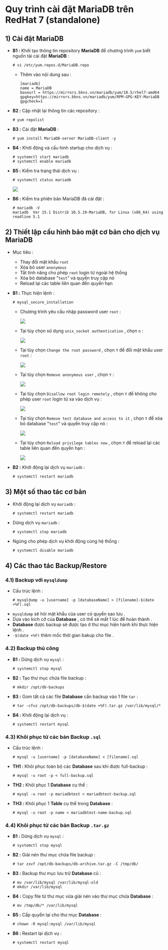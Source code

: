 # Quy trình cài đặt MariaDB trên RedHat 7 (standalone)
## **1) Cài đặt MariaDB**
- **B1 :** Khởi tạo thông tin repository **MariaDB** để chương trình `yum` biết nguồn tải cài đặt **MariaDB** :
    ```
    # vi /etc/yum.repos.d/MariaDB.repo
    ```
    - Thêm vào nội dung sau :
        ```
        [mariadb]
        name = MariaDB
        baseurl = https://mirrors.bkns.vn/mariadb/yum/10.5/rhel7-amd64
        gpgkey=https://mirrors.bkns.vn/mariadb/yum/RPM-GPG-KEY-MariaDB
        gpgcheck=1
        ```
- **B2 :** Cập nhật lại thông tin các repository :
    ```
    # yum repolist
    ```
- **B3 :** Cài đặt **MariaDB** :
    ```
    # yum install MariaDB-server MariaDB-client -y
    ```
- **B4 :** Khởi động và cấu hình startup cho dịch vụ :
    ```
    # systemctl start mariadb
    # systemctl enable mariadb
    ```
- **B5 :** Kiểm tra trạng thái dịch vụ :
    ```
    # systemctl status mariadb
    ```
    <img src=https://i.imgur.com/lTEQdc7.png>

- **B6 :** Kiểm tra phiên bản MariaDB đã cài đặt :
    ```
    # mariadb -V
    mariadb  Ver 15.1 Distrib 10.5.10-MariaDB, for Linux (x86_64) using readline 5.1
    ```
## **2) Thiết lập cấu hình bảo mật cơ bản cho dịch vụ MariaDB**
- Mục tiêu :
    - Thay đổi mật khẩu `root`
    - Xóa bỏ user `anonymous`
    - Tắt tính năng cho phép `root` login từ ngoài hệ thống
    - Xóa bỏ database "`test`" và quyền truy cập nó
    - Reload lại các table liên quan đến quyền hạn
- **B1 :** Thực hiện lệnh :
    ```
    # mysql_secure_installation
    ```
    - Chương trình yêu cầu nhập password user `root` :

        <img src=https://i.imgur.com/V3CqCpE.png>

    - Tại tùy chọn sử dụng `unix_socket authentication` , chọn `n` :

        <img src=https://i.imgur.com/Gg8l7bM.png>

    - Tại tùy chọn `Change the root password` , chọn `Y` để đổi mật khẩu user `root` :

        <img src=https://i.imgur.com/2hUBrZQ.png>

    - Tại tùy chọn `Remove anonymous user` , chọn `Y` :

        <img src=https://i.imgur.com/Gby1z45.png>

    - Tại tùy chọn `Disallow root login remotely` , chọn `Y` để không cho phép user `root` login từ xa vào dịch vụ :

        <img src=https://i.imgur.com/LdNfrUH.png>

    - Tại tùy chọn `Remove test database and access to it` , chọn `Y` để xóa bỏ database "`test`" và quyền truy cập nó :

        <img src=https://i.imgur.com/1xUxVgN.png>

    - Tại tùy chọn `Reload privilege tables now` , chọn `Y` để reload lại các table liên quan đến quyền hạn :

        <img src=https://i.imgur.com/dz9Cb0f.png>

- **B2 :** Khởi động lại dịch vụ `mariadb` :
    ```
    # systemctl restart mariadb
    ```
## **3) Một số thao tác cơ bản**
- Khởi động lại dịch vụ `mariadb` :
    ```
    # systemctl restart mariadb
    ```
- Dừng dịch vụ `mariadb` :
    ```
    # systemctl stop mariadb
    ```
- Ngừng cho phép dịch vụ khởi động cùng hệ thống :
    ```
    # systemctl disable mariadb
    ```
<!-- - Gỡ cài đặt MongoDB :
    ```
    # sudo yum erase $(rpm -qa | grep mongodb-enterprise)
    ```
    - Xóa các thư mục database và log :
        ```
        # sudo rm -r /var/log/mongodb
        # sudo rm -r /var/lib/mongo
        ``` -->
## **4) Các thao tác Backup/Restore**
### **4.1) Backup với `mysqldump`**
- Cấu trúc lệnh :
    ```
    # mysqldump -u [username] -p [databaseName] > [filename]-$(date +%F).sql
    ```
- `mysqldump` sẽ hỏi mật khẩu của user có quyền sao lưu .
- Dựa vào kích cỡ của **Database** , có thể sẽ mất 1 lúc để hoàn thành .
- **Database** được backup sẽ được tạo ở thư mục hiện hành khi thực hiện lệnh .
- `-$(date +%F)` thêm mốc thời gian bakup cho file .
### **4.2) Backup thủ công**
- **B1 :** Dừng dịch vụ `mysql` :
    ```
    # systemctl stop mysql
    ```
- **B2 :** Tạo thư mục chứa file backup :
    ```
    # mkdir /opt/db-backups
    ```
- **B3 :** Gom tất cả các file **Database** cần backup vào 1 file `tar` :
    ```
    # tar -cfvz /opt/db-backups/db-$(date +%F).tar.gz /var/lib/mysql/*
    ```
- **B4 :** Khởi động lại dịch vụ :
    ```
    # systemctl restart mysql
    ```
### **4.3) Khôi phục từ các bản Backup `.sql`**
- Cấu trúc lệnh :
    ```
    # mysql -u [username] -p [databaseName] < [filename].sql
    ```
- **TH1 :** Khôi phục toàn bộ các **Database** sau khi được full-backup :
    ```
    # mysql -u root -p < full-backup.sql
    ```
- **TH2 :** Khôi phục 1 **Database** cụ thể :
    ```
    # mysql -u root -p mariadbtest < mariadbtest-backup.sql
    ```
- **TH3 :** Khôi phục 1 **Table** cụ thể trong **Database** :
    ```
    # mysql -u root -p name < mariadbtest-name-backup.sql
    ```
### **4.4) Khôi phục từ các bản Backup `.tar.gz`**
- **B1 :** Dừng dịch vụ `mysql` :
    ```
    # systemctl stop mysql
    ```
- **B2 :** Giải nén thư mục chứa file backup :
    ```
    # tar zxvf /opt/db-backups/db-archive.tar.gz -C /tmp/db/
    ```
- **B3 :** Backup thư mục lưu trữ **Database** cũ :
    ```
    # mv /var/lib/mysql /var/lib/mysql-old
    # mkdir /var/lib/mysql
    ```
- **B4 :** Copy file từ thư mục vừa giải nén vào thư mục chứa **Database** :
    ```
    # mv /tmp/db/* /var/lib/mysql
    ```
- **B5 :** Cấp quyền lại cho thư mục **Database** :
    ```
    # chown -R mysql:mysql /var/lib/mysql
    ```
- **B6 :** Restart lại dịch vụ :
    ```
    # systemctl restart mysql
    ```
